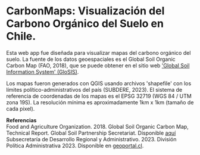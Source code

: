# CarbonMaps: Visualización del Carbono Orgánico del Suelo en Chile.

Esta web app fue diseñada para visualizar mapas del carbono orgánico del suelo. La fuente de los datos geoespaciales es el Global Soil Organic Carbon Map (FAO, 2018), que se puede obtener en el sitio web ['Global Soil Information System' (GloSIS)](https://data.apps.fao.org/glosis/?share=f-6756da2a-5c1d-4ac9-9b94-297d1f105e83&lang=en).
 
Los mapas fueron generados con QGIS usando archivos 'shapefile' con los límites político-administrativos del país (SUBDERE, 2023). El sistema de referencia de coordenadas de los mapas es el EPSG 32719 (WGS 84 / UTM zona 19S). La resolución mínima es aproximadamente 1km x 1km (tamaño de cada pixel).

**Referencias**  
Food and Agriculture Organization. 2018. Global Soil Organic Carbon Map, Technical Report. Global Soil Partnership Secretariat. Disponible [aquí](https://www.fao.org/documents/card/en/c/I8891EN)  
Subsecretaría de Desarrollo Regional y Administrativo. 2023. División Política Administrativa 2023. Disponible en [geoportal.cl](https://www.geoportal.cl/geoportal/catalog/36391/Divisi%C3%B3n%20Pol%C3%ADtica%20Administrativa%202023).
